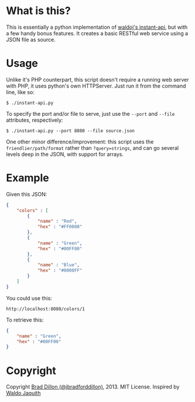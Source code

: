 # What is this?

This is essentially a python implementation of [waldoj's instant-api](https://github.com/waldoj/instant-api), but with a few handy bonus features. It creates a basic RESTful web service using a JSON file as source. 

# Usage

Unlike it's PHP counterpart, this script doesn't require a running web server with PHP, it uses python's own HTTPServer. Just run it from the command line, like so:

`$ ./instant-api.py`

To specify the port and/or file to serve, just use the `--port` and `--file` attributes, respectively:

`$ ./instant-api.py --port 8080 --file source.json`

One other minor difference/improvement: this script uses the `friendlier/path/format` rather than `?query=strings`, and can go several levels deep in the JSON, with support for arrays. 

# Example

Given this JSON:

```json
{
	"colors" : [
		{
			"name" : "Red",
			"hex" : "#FF0000"
		},
		{
			"name" : "Green",
			"hex" : "#00FF00"
		},
		{
			"name" : "Blue",
			"hex" : "#0000FF"
		}
	]
}
``` 

You could use this:

`http://localhost:8080/colors/1`

To retrieve this:

```json
{
	"name" : "Green",
	"hex" : "#00FF00"
}
```

# Copyright

Copyright [Brad Dillon (@jbradforddillon)](http://twitter.com/jbradforddillon), 2013. MIT License. Inspired by [Waldo Jaquith](https://github.com/waldoj)